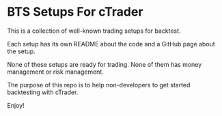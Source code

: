 # BTS Setups For cTrader

This is a collection of well-known trading setups for backtest.

Each setup has its own README about the code and a GitHub page about the setup.

None of these setups are ready for trading. None of them has money management or risk management.

The purpose of this repo is to help non-developers to get started backtesting with cTrader.

Enjoy!
